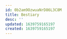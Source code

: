 ```yaml
---
id: 0b2am9OzwuaNrD86L3C8M
title: Bestiary
desc: ''
updated: 1639759165197
created: 1639759165197
---
```


